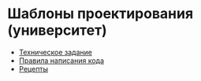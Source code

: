 # Шаблоны проектирования (университет)

- [Техническое задание](docs/TechnicalTask.md)
- [Правила написания кода](docs/CodeCases.md)
- [Рецепты](docs/Recipes.md)

